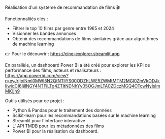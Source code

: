 Réalisation d'un système de recommandation de films 🎬

Fonctionnalités clés :
- Filtrer le top 10 films par genre entre 1965 et 2024
- Visionner les bandes annonces
- Obtenir des recommandations de films similaires grâce aux algorithmes de machine learning

👉 Pour le découvrir : https://cine-explorer.streamlit.app

En parallèle, un dashboard Power BI a été créé pour explorer les KPI de performance des films, acteurs et réalisateurs : https://app.powerbi.com/view?r=eyJrIjoiNmI0MWI5N2QtNTljYS00ODZhLWE5ZWMtMTM2MGI0ZmVkODJkIiwidCI6IjllNGY4NTFiLTg4ZTItNDNhYy05OGJmLTA0ZDczMGQ4OTcwNyIsImMiOjh9

Outils utilisés pour ce projet :
- Python & Pandas pour le traitement des données 
- Scikit-learn pour les recommandations basées sur le machine learning 
- Streamlit pour l'interface interactive
- L' API TMDB pour les métadonnées des films 
- Power BI pour la réalisation du dashboard.
